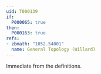 ```yaml
---
uid: T000139
if:
  P000065: true
then:
  P000163: true
refs:
- zbmath: "1052.54001"
  name: General Topology (Willard)
---
```


Immediate from the definitions.
